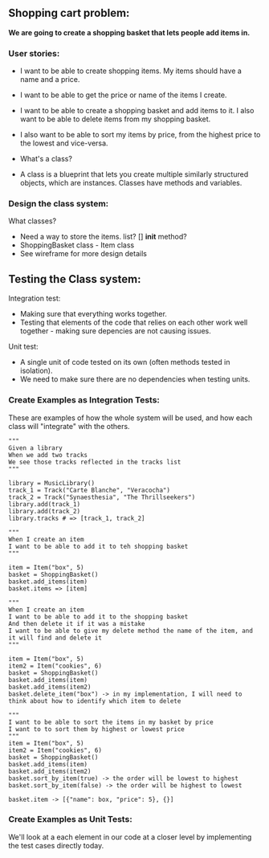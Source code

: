 ## Shopping cart problem: 

**We are going to create a shopping basket that lets people add items in.**

### User stories: 

- I want to be able to create shopping items. My items should have a name and a price. 

- I want to be able to get the price or name of the items I create.

- I want to be able to create a shopping basket and add items to it. I also want to be able to delete items from my shopping basket. 

- I also want to be able to sort my items by price, from the highest price to the lowest and vice-versa. 


- What's a class? 
- A class is a blueprint that lets you create multiple similarly structured objects, which are instances. Classes have methods and variables. 


### Design the class system:
What classes?

- Need a way to store the items. list? [] __init__ method? 
- ShoppingBasket class - Item class 
- See wireframe for more design details

## Testing the Class system: 
Integration test:
- Making sure that everything works together.
- Testing that elements of the code that relies on each other work well together - making sure depencies are not causing issues.

Unit test: 
- A single unit of code tested on its own (often methods tested in isolation).
- We need to make sure there are no dependencies when testing units. 

### Create Examples as Integration Tests:

These are examples of how the whole system will be used, and how each class will "integrate" with the others.


```
"""
Given a library
When we add two tracks
We see those tracks reflected in the tracks list
"""

library = MusicLibrary()
track_1 = Track("Carte Blanche", "Veracocha")
track_2 = Track("Synaesthesia", "The Thrillseekers")
library.add(track_1)
library.add(track_2)
library.tracks # => [track_1, track_2]
```

```
"""
When I create an item
I want to be able to add it to teh shopping basket
"""

item = Item("box", 5)
basket = ShoppingBasket()
basket.add_items(item)
basket.items => [item]
```


```
"""
When I create an item
I want to be able to add it to the shopping basket
And then delete it if it was a mistake 
I want to be able to give my delete method the name of the item, and it will find and delete it
"""

item = Item("box", 5)
item2 = Item("cookies", 6)
basket = ShoppingBasket()
basket.add_items(item)
basket.add_items(item2)
basket.delete_item("box") -> in my implementation, I will need to think about how to identify which item to delete
```

```
"""
I want to be able to sort the items in my basket by price
I want to to sort them by highest or lowest price
"""
item = Item("box", 5)
item2 = Item("cookies", 6)
basket = ShoppingBasket()
basket.add_items(item)
basket.add_items(item2)
basket.sort_by_item(true) -> the order will be lowest to highest
basket.sort_by_item(false) -> the order will be highest to lowest

basket.item -> [{"name": box, "price": 5}, {}]
```

### Create Examples as Unit Tests: 

We'll look at a each element in our code at a closer level by implementing the test cases directly today. 